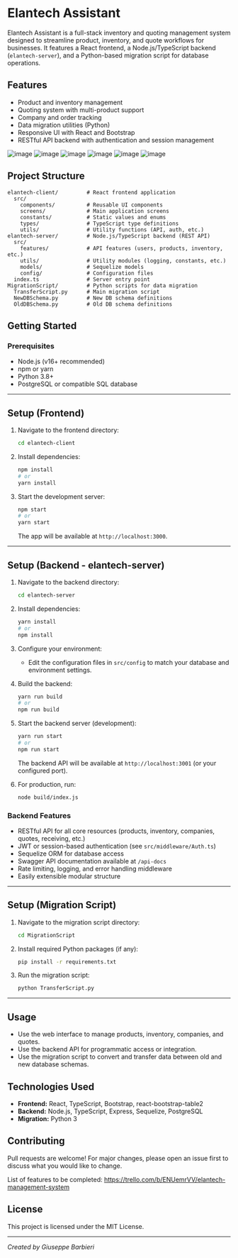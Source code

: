 # Elantech Assistant

Elantech Assistant is a full-stack inventory and quoting management system designed to streamline product, inventory, and quote workflows for businesses. It features a React frontend, a Node.js/TypeScript backend (`elantech-server`), and a Python-based migration script for database operations.

## Features

- Product and inventory management
- Quoting system with multi-product support
- Company and order tracking
- Data migration utilities (Python)
- Responsive UI with React and Bootstrap
- RESTful API backend with authentication and session management

![image](https://github.com/user-attachments/assets/9bbfe6d5-8dfe-49e2-acd1-22417d1292f1)
![image](https://github.com/user-attachments/assets/2b66c345-8e94-4706-a1f5-13bb905ca496)
![image](https://github.com/user-attachments/assets/c26c3edf-e03b-40d6-9411-86a6c54ad235)
![image](https://github.com/user-attachments/assets/987207c8-0159-401c-948c-a3ca0653d5f8)
![image](https://github.com/user-attachments/assets/150bee9f-7239-4722-9599-53cf3030d9fc)
![image](https://github.com/user-attachments/assets/54373365-c17a-48bd-ab76-1b97637acbdc)


## Project Structure

```
elantech-client/         # React frontend application
  src/
    components/          # Reusable UI components
    screens/             # Main application screens
    constants/           # Static values and enums
    types/               # TypeScript type definitions
    utils/               # Utility functions (API, auth, etc.)
elantech-server/         # Node.js/TypeScript backend (REST API)
  src/
    features/            # API features (users, products, inventory, etc.)
    utils/               # Utility modules (logging, constants, etc.)
    models/              # Sequelize models
    config/              # Configuration files
  index.ts               # Server entry point
MigrationScript/         # Python scripts for data migration
  TransferScript.py      # Main migration script
  NewDBSchema.py         # New DB schema definitions
  OldDBSchema.py         # Old DB schema definitions
```

## Getting Started

### Prerequisites

- Node.js (v16+ recommended)
- npm or yarn
- Python 3.8+
- PostgreSQL or compatible SQL database

---

## Setup (Frontend)

1. Navigate to the frontend directory:

   ```bash
   cd elantech-client
   ```

2. Install dependencies:

   ```bash
   npm install
   # or
   yarn install
   ```

3. Start the development server:

   ```bash
   npm start
   # or
   yarn start
   ```

   The app will be available at `http://localhost:3000`.

---

## Setup (Backend - elantech-server)

1. Navigate to the backend directory:

   ```bash
   cd elantech-server
   ```

2. Install dependencies:

   ```bash
   yarn install
   # or
   npm install
   ```

3. Configure your environment:

   - Edit the configuration files in `src/config` to match your database and environment settings.

4. Build the backend:

   ```bash
   yarn run build
   # or
   npm run build
   ```

5. Start the backend server (development):

   ```bash
   yarn run start
   # or
   npm run start
   ```

   The backend API will be available at `http://localhost:3001` (or your configured port).

6. For production, run:

   ```bash
   node build/index.js
   ```

### Backend Features

- RESTful API for all core resources (products, inventory, companies, quotes, receiving, etc.)
- JWT or session-based authentication (see `src/middleware/Auth.ts`)
- Sequelize ORM for database access
- Swagger API documentation available at `/api-docs`
- Rate limiting, logging, and error handling middleware
- Easily extensible modular structure

---

## Setup (Migration Script)

1. Navigate to the migration script directory:

   ```bash
   cd MigrationScript
   ```

2. Install required Python packages (if any):

   ```bash
   pip install -r requirements.txt
   ```

3. Run the migration script:

   ```bash
   python TransferScript.py
   ```

---

## Usage

- Use the web interface to manage products, inventory, companies, and quotes.
- Use the backend API for programmatic access or integration.
- Use the migration script to convert and transfer data between old and new database schemas.

## Technologies Used

- **Frontend:** React, TypeScript, Bootstrap, react-bootstrap-table2
- **Backend:** Node.js, TypeScript, Express, Sequelize, PostgreSQL
- **Migration:** Python 3

## Contributing

Pull requests are welcome! For major changes, please open an issue first to discuss what you would like to change.

List of features to be completed:
https://trello.com/b/ENUemrVV/elantech-management-system

## License

This project is licensed under the MIT License.

---

*Created by Giuseppe Barbieri*

